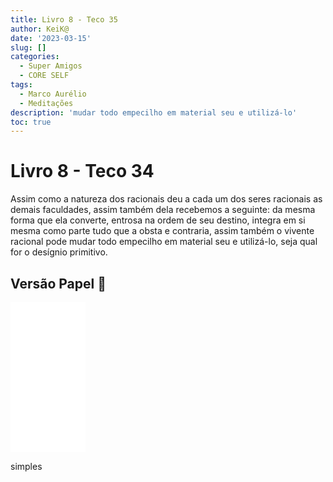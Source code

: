 ```yaml
---
title: Livro 8 - Teco 35
author: KeiK@
date: '2023-03-15'
slug: []
categories:
  - Super Amigos
  - CORE SELF
tags:
  - Marco Aurélio
  - Meditações
description: 'mudar todo empecilho em material seu e utilizá-lo'
toc: true
---
```


# Livro 8 - Teco 34 

Assim como a natureza dos racionais deu a cada um dos seres racionais as demais faculdades, assim também dela recebemos a seguinte: da mesma forma que ela converte, entrosa na ordem de seu destino, integra em si mesma como parte tudo que a obsta e contraria, assim também o vivente racional pode mudar todo empecilho em material seu e utilizá-lo, seja qual for o desígnio primitivo.


## Versão Papel :book:
<iframe style="width:120px;height:240px;" marginwidth="0" marginheight="0" scrolling="no" frameborder="0" src="//ws-na.amazon-adsystem.com/widgets/q?ServiceVersion=20070822&OneJS=1&Operation=GetAdHtml&MarketPlace=BR&source=ss&ref=as_ss_li_til&ad_type=product_link&tracking_id=mundodekeika-20&language=pt_BR&marketplace=amazon&region=BR&placement=B092FVY4BB&asins=B092FVY4BB&linkId=37c5ec14221f61f811029aa88b520891&show_border=true&link_opens_in_new_window=true"></iframe>

simples